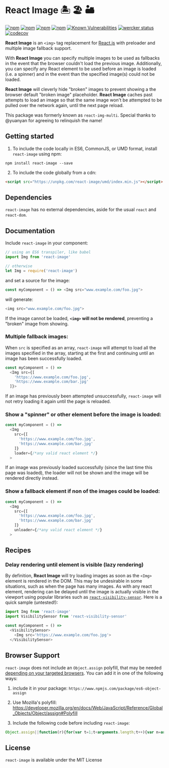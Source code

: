 React Image 🏝 🏖 🏜
===

[![npm](https://img.shields.io/npm/v/react-image.svg?style=flat-square)](https://www.npmjs.com/package/react-image)
[![npm](https://img.shields.io/npm/l/react-image.svg?style=flat-square)](https://www.npmjs.com/package/react-image)
[![npm](https://img.shields.io/npm/dt/react-image.svg?style=flat-square)](https://www.npmjs.com/package/react-image)
[![npm](https://img.shields.io/npm/dm/react-image.svg?style=flat-square)](https://www.npmjs.com/package/react-image)
[![Known Vulnerabilities](https://snyk.io/test/github/mbrevda/react-image/badge.svg)](https://snyk.io/test/github/mbrevda/react-image)
[![wercker status](https://app.wercker.com/status/51bfd9b8aa6e52acf77310e17f00aff4/s/master "wercker status")](https://app.wercker.com/project/byKey/51bfd9b8aa6e52acf77310e17f00aff4)
[![codecov](https://codecov.io/gh/mbrevda/react-image/branch/master/graph/badge.svg)](https://codecov.io/gh/mbrevda/react-image)


**React Image** is an `<img>` tag replacement for [React.js](https://facebook.github.io/react/) with preloader and multiple image fallback support.

With **React Image** you can specify multiple images to be used as fallbacks in the event that the browser couldn't load the previous image. Additionally, you can specify any React element to be used before an image is loaded (i.e. a spinner) and in the event than the specified image(s) could not be loaded.

**React Image** will cleverly hide "broken" images to prevent showing a the browser default "broken image"  placeholder. **React Image** caches past attempts to load an image so that the same image won't be attempted to be pulled over the network again, until the next page reload.

This package was formerly known as `react-img-multi`. Special thanks to @yuanyan for agreeing to relinquish the name!

Getting started
---

1. To include the code locally in ES6, CommonJS, or UMD format, install `react-image` using npm:

  ```
  npm install react-image --save
  ```

2. To include the code globally from a cdn:
  ```html
  <script src="https://unpkg.com/react-image/umd/index.min.js"></script>
  ```

Dependencies
---
`react-image` has no external dependencies, aside for the usual `react` and `react-dom`.


Documentation
---
Include `react-image` in your component:

```js
// using an ES6 transpiler, like babel
import Img from 'react-image'

// otherwise
let Img = require('react-image')
```

and set a source for the image:

```js
const myComponent = () => <Img src="www.example.com/foo.jpg">
```

will generate:

```js
<img src="www.example.com/foo.jpg">
```
If the image cannot be loaded, **`<img>` will not be rendered**, preventing a "broken" image from showing.

### Multiple fallback images:
When `src` is specified as an array, `react-image` will attempt to load all the images specified in the array, starting at the first and continuing until an image has been successfully loaded.

```js
const myComponent = () =>
  <Img src={[
    'https://www.example.com/foo.jpg',
    'https://www.example.com/bar.jpg'
  ]}>
```
If an image has previously been attempted unsuccessfully, `react-image` will not retry loading it again until the page is reloaded.

### Show a "spinner" or other element before the image is loaded:
```js
const myComponent = () =>
  <Img
    src={[
      'https://www.example.com/foo.jpg',
      'https://www.example.com/bar.jpg'
    ]}
    loader={/*any valid react element */}
  >
```
If an image was previously loaded successfully (since the last time this page was loaded), the loader will not be shown and the image will be rendered directly instead.


### Show a fallback element if non of the images could be loaded:
```js
const myComponent = () =>
  <Img
    src={[
      'https://www.example.com/foo.jpg',
      'https://www.example.com/bar.jpg'
    ]}
    unloader={/*any valid react element */}
  >
```

Recipes
---
### Delay rendering until element is visible (lazy rendering)
By definition, **React Image** will try loading images as soon as the `<Img>` element is rendered in the DOM. This may be undesirable in some situations, such as when the page has many images. As with any react element, rendering can be delayed until the image is actually visible in the viewport using popular libraries such as [`react-visibility-sensor`](https://www.npmjs.com/package/react-visibility-sensor). Here is a quick sample (untested!):
```js
import Img from 'react-image'
import VisibilitySensor from 'react-visibility-sensor'

const myComponent = () =>
  <VisibilitySensor>
    <Img src='https://www.example.com/foo.jpg'>
  </VisibilitySensor>
```


Browser Support
---
`react-image` does not include an `Object.assign` polyfill, that may be needed [depending on your targeted browsers](http://kangax.github.io/compat-table/es6/#test-Object_static_methods_Object.assign). You can add it in one of the following ways:

1. include it in your package: `https://www.npmjs.com/package/es6-object-assign`

2. Use Mozilla's polyfill: https://developer.mozilla.org/en/docs/Web/JavaScript/Reference/Global_Objects/Object/assign#Polyfill

3. Include the following code before including `react-image`:

  ```js
  Object.assign||function(r){for(var t=1;t<arguments.length;t++){var n=arguments[t];for(var a in n)Object.prototype.hasOwnProperty.call(n,a)&&(r[a]=n[a])}return r};
  ```

License
---
`react-image` is available under the MIT License
